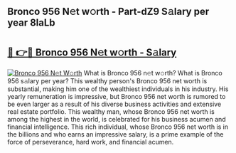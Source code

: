 ## Bronco 956 N𝚎t w𝚘rth - Part-dZ9 S𝚊lary per year 8laLb

# <h2><a href="http://gc3yak9.nevu.top/?p=Bronco+956">🔗 👉🔴 Bronco 956 N𝚎t w𝚘rth - S𝚊lary</a></h2>

[![Bronco 956 N𝚎t W𝚘rth](https://i.imgur.com/Oavwk0R.jpeg)](http://gc3yak9.nevu.top/?p=Bronco+956)
What is Bronco 956 n𝚎t w𝚘rth? What is Bronco 956 s𝚊lary per year?
This wealthy person's Bronco 956 net worth is substantial, making him one of the wealthiest individuals in his industry. His yearly remuneration is impressive, but Bronco 956 net worth is rumored to be even larger as a result of his diverse business activities and extensive real estate portfolio. This wealthy man, whose Bronco 956 net worth is among the highest in the world, is celebrated for his business acumen and financial intelligence. This rich individual, whose Bronco 956 net worth is in the billions and who earns an impressive salary, is a prime example of the force of perseverance, hard work, and financial acumen.
